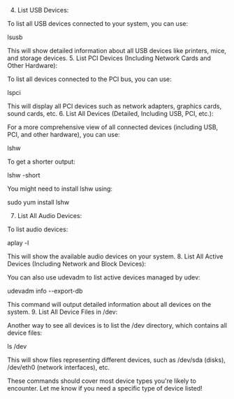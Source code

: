 4. List USB Devices:

To list all USB devices connected to your system, you can use:

lsusb

This will show detailed information about all USB devices like printers, mice, and storage devices.
5. List PCI Devices (Including Network Cards and Other Hardware):

To list all devices connected to the PCI bus, you can use:

lspci

This will display all PCI devices such as network adapters, graphics cards, sound cards, etc.
6. List All Devices (Detailed, Including USB, PCI, etc.):

For a more comprehensive view of all connected devices (including USB, PCI, and other hardware), you can use:

lshw

To get a shorter output:

lshw -short

You might need to install lshw using:

sudo yum install lshw

7. List All Audio Devices:

To list audio devices:

aplay -l

This will show the available audio devices on your system.
8. List All Active Devices (Including Network and Block Devices):

You can also use udevadm to list active devices managed by udev:

udevadm info --export-db

This command will output detailed information about all devices on the system.
9. List All Device Files in /dev:

Another way to see all devices is to list the /dev directory, which contains all device files:

ls /dev

This will show files representing different devices, such as /dev/sda (disks), /dev/eth0 (network interfaces), etc.

These commands should cover most device types you're likely to encounter. Let me know if you need a specific type of device listed!
